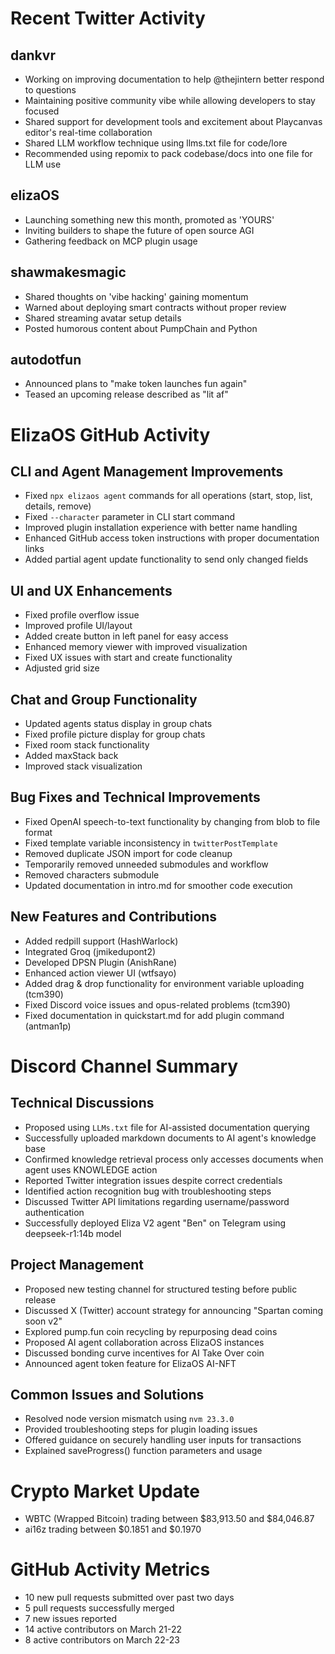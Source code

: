 # Recent Twitter Activity

## dankvr
- Working on improving documentation to help @thejintern better respond to questions
- Maintaining positive community vibe while allowing developers to stay focused
- Shared support for development tools and excitement about Playcanvas editor's real-time collaboration
- Shared LLM workflow technique using llms.txt file for code/lore
- Recommended using repomix to pack codebase/docs into one file for LLM use

## elizaOS
- Launching something new this month, promoted as 'YOURS'
- Inviting builders to shape the future of open source AGI
- Gathering feedback on MCP plugin usage

## shawmakesmagic
- Shared thoughts on 'vibe hacking' gaining momentum
- Warned about deploying smart contracts without proper review
- Shared streaming avatar setup details
- Posted humorous content about PumpChain and Python

## autodotfun
- Announced plans to "make token launches fun again"
- Teased an upcoming release described as "lit af"

# ElizaOS GitHub Activity

## CLI and Agent Management Improvements
- Fixed `npx elizaos agent` commands for all operations (start, stop, list, details, remove)
- Fixed `--character` parameter in CLI start command
- Improved plugin installation experience with better name handling
- Enhanced GitHub access token instructions with proper documentation links
- Added partial agent update functionality to send only changed fields

## UI and UX Enhancements
- Fixed profile overflow issue
- Improved profile UI/layout
- Added create button in left panel for easy access
- Enhanced memory viewer with improved visualization
- Fixed UX issues with start and create functionality
- Adjusted grid size

## Chat and Group Functionality
- Updated agents status display in group chats
- Fixed profile picture display for group chats
- Fixed room stack functionality
- Added maxStack back
- Improved stack visualization

## Bug Fixes and Technical Improvements
- Fixed OpenAI speech-to-text functionality by changing from blob to file format
- Fixed template variable inconsistency in `twitterPostTemplate`
- Removed duplicate JSON import for code cleanup
- Temporarily removed unneeded submodules and workflow
- Removed characters submodule
- Updated documentation in intro.md for smoother code execution

## New Features and Contributions
- Added redpill support (HashWarlock)
- Integrated Groq (jmikedupont2)
- Developed DPSN Plugin (AnishRane)
- Enhanced action viewer UI (wtfsayo)
- Added drag & drop functionality for environment variable uploading (tcm390)
- Fixed Discord voice issues and opus-related problems (tcm390)
- Fixed documentation in quickstart.md for add plugin command (antman1p)

# Discord Channel Summary

## Technical Discussions
- Proposed using `LLMs.txt` file for AI-assisted documentation querying
- Successfully uploaded markdown documents to AI agent's knowledge base
- Confirmed knowledge retrieval process only accesses documents when agent uses KNOWLEDGE action
- Reported Twitter integration issues despite correct credentials
- Identified action recognition bug with troubleshooting steps
- Discussed Twitter API limitations regarding username/password authentication
- Successfully deployed Eliza V2 agent "Ben" on Telegram using deepseek-r1:14b model

## Project Management
- Proposed new testing channel for structured testing before public release
- Discussed X (Twitter) account strategy for announcing "Spartan coming soon v2"
- Explored pump.fun coin recycling by repurposing dead coins
- Proposed AI agent collaboration across ElizaOS instances
- Discussed bonding curve incentives for AI Take Over coin
- Announced agent token feature for ElizaOS AI-NFT

## Common Issues and Solutions
- Resolved node version mismatch using `nvm 23.3.0`
- Provided troubleshooting steps for plugin loading issues
- Offered guidance on securely handling user inputs for transactions
- Explained saveProgress() function parameters and usage

# Crypto Market Update
- WBTC (Wrapped Bitcoin) trading between $83,913.50 and $84,046.87
- ai16z trading between $0.1851 and $0.1970

# GitHub Activity Metrics
- 10 new pull requests submitted over past two days
- 5 pull requests successfully merged
- 7 new issues reported
- 14 active contributors on March 21-22
- 8 active contributors on March 22-23